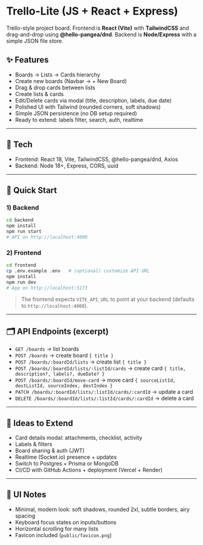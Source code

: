 
# Trello-Lite (JS + React + Express)

Trello-style project board. Frontend is **React (Vite)** with **TailwindCSS** and drag-and-drop using **@hello-pangea/dnd**. Backend is **Node/Express** with a simple JSON file store.

## ✨ Features
- Boards → Lists → Cards hierarchy
- Create new boards (Navbar → + New Board)
- Drag & drop cards between lists
- Create lists & cards
- Edit/Delete cards via modal (title, description, labels, due date)
- Polished UI with Tailwind (rounded corners, soft shadows)
- Simple JSON persistence (no DB setup required)
- Ready to extend: labels filter, search, auth, realtime

---

## 🧰 Tech
- Frontend: React 18, Vite, TailwindCSS, @hello-pangea/dnd, Axios
- Backend: Node 18+, Express, CORS, uuid

---

## 🚀 Quick Start

### 1) Backend
```bash
cd backend
npm install
npm run start
# API on http://localhost:4000
```

### 2) Frontend
```bash
cd frontend
cp .env.example .env   # (optional) customize API URL
npm install
npm run dev
# App on http://localhost:5173
```

> The frontend expects `VITE_API_URL` to point at your backend (defaults to `http://localhost:4000`).

---

## 🗂 API Endpoints (excerpt)
- `GET /boards` → list boards
- `POST /boards` → create board `{ title }`
- `POST /boards/:boardId/lists` → create list `{ title }`
- `POST /boards/:boardId/lists/:listId/cards` → create card `{ title, description?, labels?, dueDate? }`
- `POST /boards/:boardId/move-card` → move card `{ sourceListId, destListId, sourceIndex, destIndex }`
- `PATCH /boards/:boardId/lists/:listId/cards/:cardId` → update a card
- `DELETE /boards/:boardId/lists/:listId/cards/:cardId` → delete a card

---

## 🧪 Ideas to Extend
- Card details modal: attachments, checklist, activity
- Labels & filters
- Board sharing & auth (JWT)
- Realtime (Socket.io) presence + updates
- Switch to Postgres + Prisma or MongoDB
- CI/CD with GitHub Actions + deployment (Vercel + Render)

---

## 📸 UI Notes
- Minimal, modern look: soft shadows, rounded 2xl, subtle borders, airy spacing
- Keyboard focus states on inputs/buttons
- Horizontal scrolling for many lists
- Favicon included (`public/favicon.png`)
